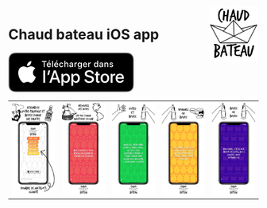 <img align="right" src="./img/logoText.jpg" width="100px" height="auto" alt="ScreenShot1">

# Chaud bateau iOS app

[![download chaud bateau on the app store](./img/appstore.svg)](https://testflight.apple.com/join/qqLR8ghy)

<table>
<td><img src="./img/6.5/screenHome.png" width="200px" height="auto" alt="screenHome"></td>
<td><img src="./img/6.5/screen1.png" width="200px" height="auto" alt="screen1"></td>
<td><img src="./img/6.5/screen2.png" width="200px" height="auto" alt="screen2"></td>
<td><img src="./img/6.5/screen3.png" width="200px" height="auto" alt="screen3"></td>
<td><img src="./img/6.5/screen4.png" width="200px" height="auto" alt="screen4"></td>
</table>
